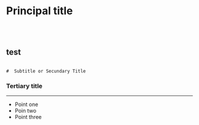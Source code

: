# Principal title
<br> </br>
## test

```

#  Subtitle or Secundary Title

```

### Tertiary title

---

* Point one
* Poin two
* Point three
